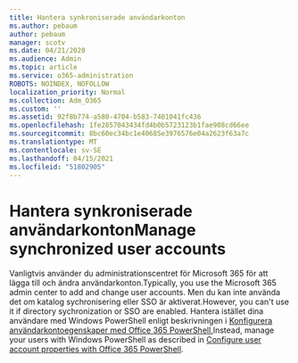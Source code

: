 ```yaml
---
title: Hantera synkroniserade användarkonton
ms.author: pebaum
author: pebaum
manager: scotv
ms.date: 04/21/2020
ms.audience: Admin
ms.topic: article
ms.service: o365-administration
ROBOTS: NOINDEX, NOFOLLOW
localization_priority: Normal
ms.collection: Adm_O365
ms.custom: ''
ms.assetid: 92f8b774-a580-4704-b583-7401041fc436
ms.openlocfilehash: 1fe2857043434fd4b0b5723123b1fae908cd66ee
ms.sourcegitcommit: 8bc60ec34bc1e40685e3976576e04a2623f63a7c
ms.translationtype: MT
ms.contentlocale: sv-SE
ms.lasthandoff: 04/15/2021
ms.locfileid: "51802905"
---
```

# <a name="manage-synchronized-user-accounts"></a><span data-ttu-id="c8d4f-102">Hantera synkroniserade användarkonton</span><span class="sxs-lookup"><span data-stu-id="c8d4f-102">Manage synchronized user accounts</span></span>

<span data-ttu-id="c8d4f-103">Vanligtvis använder du administrationscentret för Microsoft 365 för att lägga till och ändra användarkonton.</span><span class="sxs-lookup"><span data-stu-id="c8d4f-103">Typically, you use the Microsoft 365 admin center to add and change user accounts.</span></span> <span data-ttu-id="c8d4f-104">Men du kan inte använda det om katalog sychronisering eller SSO är aktiverat.</span><span class="sxs-lookup"><span data-stu-id="c8d4f-104">However, you can't use it if directory sychronization or SSO are enabled.</span></span> <span data-ttu-id="c8d4f-105">Hantera istället dina användare med Windows PowerShell enligt beskrivningen i [Konfigurera användarkontoegenskaper med Office 365 PowerShell.](https://docs.microsoft.com/office365/enterprise/powershell/configure-user-account-properties-with-office-365-powershell )</span><span class="sxs-lookup"><span data-stu-id="c8d4f-105">Instead, manage your users with Windows PowerShell as described in [Configure user account properties with Office 365 PowerShell](https://docs.microsoft.com/office365/enterprise/powershell/configure-user-account-properties-with-office-365-powershell ).</span></span> 
  

